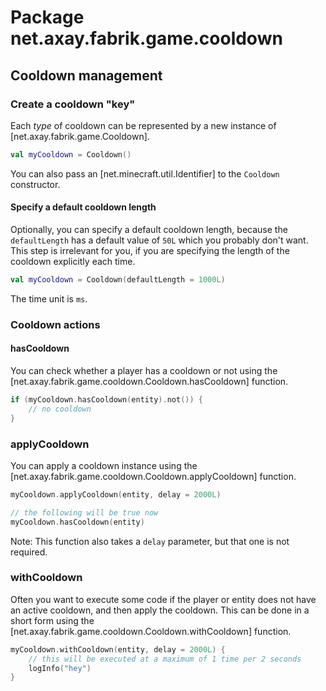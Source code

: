# Package net.axay.fabrik.game.cooldown

## Cooldown management

### Create a cooldown "key"

Each *type* of cooldown can be represented by a new instance of [net.axay.fabrik.game.Cooldown].

```kt
val myCooldown = Cooldown()
```

You can also pass an [net.minecraft.util.Identifier] to the `Cooldown` constructor.

#### Specify a default cooldown length

Optionally, you can specify a default cooldown length, because the `defaultLength` has a default value of `50L` which you probably don't want. This step is irrelevant for you, if you are specifying the length of the cooldown explicitly each time.

```kt
val myCooldown = Cooldown(defaultLength = 1000L)
```

The time unit is `ms`.

### Cooldown actions

#### hasCooldown

You can check whether a player has a cooldown or not using the [net.axay.fabrik.game.cooldown.Cooldown.hasCooldown] function.

```kt
if (myCooldown.hasCooldown(entity).not()) {
    // no cooldown
}
```

### applyCooldown

You can apply a cooldown instance using the [net.axay.fabrik.game.cooldown.Cooldown.applyCooldown] function.

```kt
myCooldown.applyCooldown(entity, delay = 2000L)

// the following will be true now
myCooldown.hasCooldown(entity)
```

Note: This function also takes a `delay` parameter, but that one is not required.

### withCooldown

Often you want to execute some code if the player or entity does not have an active cooldown, and then apply the cooldown. This can be done in a short form using the [net.axay.fabrik.game.cooldown.Cooldown.withCooldown] function.

```kt
myCooldown.withCooldown(entity, delay = 2000L) {
    // this will be executed at a maximum of 1 time per 2 seconds
    logInfo("hey")
}
```
